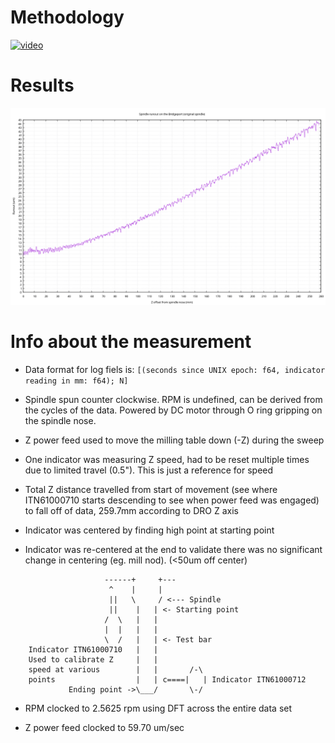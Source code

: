# Methodology

[![video](https://img.youtube.com/vi/R3dG70C5ZAU/0.jpg)](https://www.youtube.com/watch?v=R3dG70C5ZAU)

# Results

![plot](./.images/result_old_spindle.png)

# Info about the measurement

- Data format for log fiels is:
  `[(seconds since UNIX epoch: f64, indicator reading in mm: f64); N]`

- Spindle spun counter clockwise. RPM is undefined, can be derived from the
  cycles of the data. Powered by DC motor through O ring gripping on the
  spindle nose.

- Z power feed used to move the milling table down (-Z) during the sweep

- One indicator was measuring Z speed, had to be reset multiple times due to
  limited travel (0.5"). This is just a reference for speed

- Total Z distance travelled from start of movement (see where ITN61000710
  starts descending to see when power feed was engaged) to fall off of data,
  259.7mm according to DRO Z axis

- Indicator was centered by finding high point at starting point

- Indicator was re-centered at the end to validate there was no significant
  change in centering (eg. mill nod). (<50um off center)

```
                     ------+     +---
                      ^    |     |
                      ||   \     / <--- Spindle
                      ||    |   | <- Starting point
                     /  \   |   |
                     |  |   |   |
                     \  /   |   | <- Test bar
    Indicator ITN61000710   |   |
    Used to calibrate Z     |   |
    speed at various        |   |       /-\
    points                  |   | c====|   | Indicator ITN61000712
             Ending point ->\___/       \-/
```

- RPM clocked to 2.5625 rpm using DFT across the entire data set

- Z power feed clocked to 59.70 um/sec


